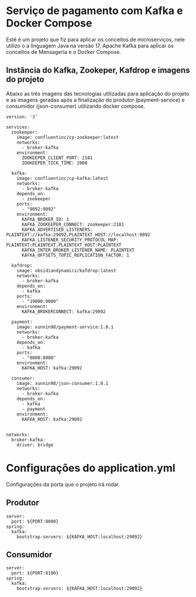 # Serviço de pagamento com Kafka e Docker Compose
Esté é um projeto que fiz para aplicar os conceitos de microserviços, nele utilizo o a linguagem Java na versão 17, Apache Kafka para aplicar os conceitos de Mensageria e o Docker Compose.

## Instância do Kafka, Zookeper, Kafdrop e imagens do projeto

Abaixo as três imagens das tecnologias utilizadas para aplicação do projeto e as imagens geradas após a finalização do produtor (payment-service) e consumidor (json-consumer) utilizando docker compose.
```
version: '3'

services:
  zookeeper:
    image: confluentinc/cp-zookeeper:latest
    networks:
      - broker-kafka
    environment:
      ZOOKEEPER_CLIENT_PORT: 2181
      ZOOKEEPER_TICK_TIME: 2000

  kafka:
    image: confluentinc/cp-kafka:latest
    networks:
      - broker-kafka
    depends_on:
      - zookeeper
    ports:
      - "9092:9092"
    environment:
      KAFKA_BROKER_ID: 1
      KAFKA_ZOOKEEPER_CONNECT: zookeeper:2181
      KAFKA_ADVERTISED_LISTENERS: PLAINTEXT://kafka:29092,PLAINTEXT_HOST://localhost:9092
      KAFKA_LISTENER_SECURITY_PROTOCOL_MAP: PLAINTEXT:PLAINTEXT,PLAINTEXT_HOST:PLAINTEXT
      KAFKA_INTER_BROKER_LISTENER_NAME: PLAINTEXT
      KAFKA_OFFSETS_TOPIC_REPLICATION_FACTOR: 1

  kafdrop:
    image: obsidiandynamics/kafdrop:latest
    networks:
      - broker-kafka
    depends_on:
      - kafka
    ports:
      - "19000:9000"
    environment:
      KAFKA_BROKERCONNECT: kafka:29092

  payment:
    image: xunnin98/payment-service:1.0.1
    networks:
      - broker-kafka
    depends_on:
      - kafka
    ports:
      - "8000:8000"
    environment:
      KAFKA_HOST: kafka:29092
  
  consumer:
    image: xunnin98/json-consumer:1.0.1
    networks:
      - broker-kafka
    depends_on:
      - kafka
      - payment
    environment:
      KAFKA_HOST: kafka:29092
    

networks:
  broker-kafka:
    driver: bridge
```
# Configurações do application.yml
Configurações da porta que o projeto irá rodar.

## Produtor
```
server:
  port: ${PORT:8000}
spring:
  kafka:
    bootstrap-servers: ${KAFKA_HOST:localhost:29092} 
```

## Consumidor
```
server:
  port: ${PORT:8100}
spring:
  kafka:
    bootstrap-servers: ${KAFKA_HOST:localhost:29092} 
```
